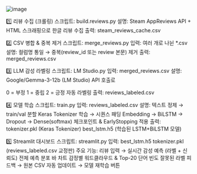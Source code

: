 
![image](https://github.com/user-attachments/assets/cec3660d-cf66-4009-b169-cb090f4e153b)

1️⃣ 리뷰 수집 (크롤링)
스크립트: build.reviews.py
설명: Steam AppReviews API + HTML 스크래핑으로 한글 리뷰 수집
출력: steam_reviews_cache.csv

2️⃣ CSV 병합 & 중복 제거
스크립트: merge_reviews.py
입력: 여러 개로 나뉜 *.csv
설명: 컬럼명 통일 → 중복(review_id 또는 review 본문) 제거
출력: merged_reviews.csv

3️⃣ LLM 감성 라벨링
스크립트: LM Studio.py
입력: merged_reviews.csv
설명: Google/Gemma-3-12b (LM Studio) API 호출로

0 = 부정
1 = 중립
2 = 긍정
자동 라벨링
출력: reviews_labeled.csv

4️⃣ 모델 학습
스크립트: train.py
입력: reviews_labeled.csv
설명:
텍스트 정제 → train/val 분할
Keras Tokenizer 학습 → 시퀀스 패딩
Embedding → BiLSTM → Dropout → Dense(softmax)
체크포인트 & EarlyStopping 적용
출력:
tokenizer.pkl (Keras Tokenizer)
best_lstm.h5 (학습된 LSTM+BiLSTM 모델)

5️⃣ Streamlit 대시보드
스크립트: streamlit.py
입력:
best_lstm.h5
tokenizer.pkl
(reviews_labeled.csv 교정판)
주요 기능:
리뷰 입력 → 실시간 감성 예측 (라벨 + 신뢰도)
전체 예측 분포 바 차트
감정별 워드클라우드 & Top-20 단어 빈도
잘못된 라벨 피드백 → 원본 CSV 자동 업데이트 → 모델 재학습 버튼





